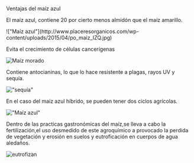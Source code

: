 
Ventajas del maíz azul
 
El maíz azul, contiene 20 por cierto menos almidón que el maíz amarillo.
<p aling="center">
!["Maíz azul"](http://www.placeresorganicos.com/wp-content/uploads/2015/04/po_maiz_IZQ.jpg)
</p>
Evita el crecimiento de células cancerígenas  

![Maíz morado](http://delmaiz.info/wp-content/uploads/2017/02/maiz-morado-0.jpg)

Contiene antocianinas, lo que lo hace resistente a plagas, rayos UV y sequía.

 !["sequía"](http://img.emol.com/2012/08/03/maiz-granos-sequia-alza_10542.jpg)

En el caso del maíz azul híbrido, se pueden tener dos ciclos agrícolas.  

!["Maíz azul"](http://www.elfinanciero.com.mx/files/article_main/uploads/2015/07/02/5595f56ed5005.jpg)

Dentro de las practicas gastronómicas del maíz,se lleva a cabo la fertilización,el uso desmedido de este agroquímico a provocado la perdida de vegetación y erosión en suelos y eutroficación en cuerpos de agua aledaños.   

![eutrofizan](https://allyouneedisbiology.files.wordpress.com/2016/10/eutrofizacion_as_conchas_2011-05-31d.jpg?w=474)








